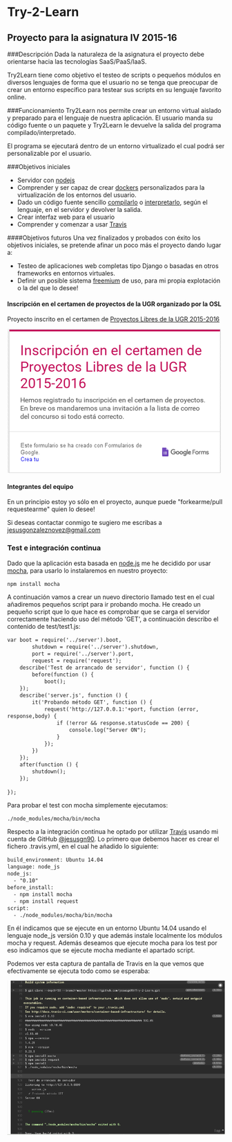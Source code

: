 # Try-2-Learn
## Proyecto para la asignatura IV 2015-16
###Descripción 
Dada la naturaleza de la asignatura el proyecto debe orientarse hacia las tecnologías
SaaS/PaaS/IaaS.

Try2Learn tiene como objetivo el testeo de scripts o pequeños módulos en diversos lenguajes de forma que el usuario no se tenga que preocupar de crear un entorno específico para testear sus scripts en su lenguaje favorito online.

###Funcionamiento
Try2Learn nos permite crear un entorno virtual aislado y preparado para el lenguaje de nuestra aplicación. El usuario manda su código fuente o un paquete y Try2Learn le devuelve la salida del programa compilado/interpretado.

El programa se ejecutará dentro de un entorno virtualizado el cual podrá ser personalizable por el usuario.

###Objetivos iniciales
* Servidor con [nodejs](https://es.wikipedia.org/wiki/Node.js)
* Comprender y ser capaz de crear [dockers](https://es.wikipedia.org/wiki/Docker) personalizados para la virtualización de los entornos del usuario.
* Dado un código fuente sencillo [compilarlo](https://es.wikipedia.org/wiki/Compilador) o [interpretarlo](https://es.wikipedia.org/wiki/Int%C3%A9rprete_(inform%C3%A1tica)#Lenguaje_interpretado), según el lenguaje, en el servidor y devolver la salida.
* Crear interfaz web para el usuario
* Comprender y comenzar a usar [Travis](https://travis-ci.org/)

####Objetivos futuros
Una vez finalizados y probados con éxito los objetivos iniciales, se pretende afinar un poco más el proyecto dando lugar a:

* Testeo de aplicaciones web completas tipo Django o basadas en otros frameworks en entornos virtuales.
* Definir un posible sistema [freemium](https://es.wikipedia.org/wiki/Freemium) de uso, para mi propia explotación o la del que lo desee!
    
#### Inscripción en el certamen de proyectos de la UGR organizado por la OSL
Proyecto inscrito en el certamen de [Proyectos Libres de la UGR 2015-2016](http://osl.ugr.es/bases-de-los-premios-a-proyectos-libres-de-la-ugr/)

![Inscripción](inscripcion_certamen.png)

#### Integrantes del equipo
En un principio estoy yo sólo en el proyecto, aunque puede "forkearme/pull requestearme" quien lo desee!  

Si deseas contactar conmigo te sugiero me escribas a jesusgonzaleznovez@gmail.com

### Test e integración continua
Dado que la aplicación esta basada en [node.js](https://es.wikipedia.org/wiki/Node.js) me he decidido por 
usar [mocha](https://mochajs.org/), para usarlo lo instalaremos en nuestro proyecto:

    npm install mocha

A continuación vamos a crear un nuevo directorio llamado test en el cual añadiremos pequeños script
para ir probando mocha. He creado un pequeño script que lo que hace es comprobar que se carga
el servidor correctamente haciendo uso del método 'GET', a continuación describo el contenido de test/test1.js:

    var boot = require('../server').boot,
            shutdown = require('../server').shutdown,
            port = require('../server').port,
            request = require('request');
        describe('Test de arrancado de servidor', function () {
            before(function () {
                boot();
        });
        describe('server.js', function () {
            it('Probando método GET', function () {
                request('http://127.0.0.1:'+port, function (error, response,body) {
                    if (!error && response.statusCode == 200) {
                        console.log("Server ON");
                    }
                });
            })
        });
        after(function () {
            shutdown();
        });

    });
 
Para probar el test con mocha simplemente ejecutamos:

    ./node_modules/mocha/bin/mocha

Respecto a la integración continua he optado por utilizar [Travis](https://travis-ci.org/) usando
mi cuenta de GitHub [@jesusgn90](https://github.com/jesusgn90/). Lo primero que debemos hacer es crear
el fichero .travis.yml, en el cual he añadido lo siguiente:

    build_environment: Ubuntu 14.04
    language: node_js
    node_js:
      - "0.10"
    before_install:
      - npm install mocha
      - npm install request
    script:
      - ./node_modules/mocha/bin/mocha

En él indicamos que se ejecute en un entorno Ubuntu 14.04 usando el lenguaje node_js versión 0.10 y que además instale
localmente los módulos mocha y request. Además deseamos que ejecute mocha para los test por eso indicamos que se ejecute mocha
mediante el apartado script.

Podemos ver esta captura de pantalla de Travis en la que vemos que efectivamente se ejecuta todo como se esperaba:

![travis](travis-1.png)

